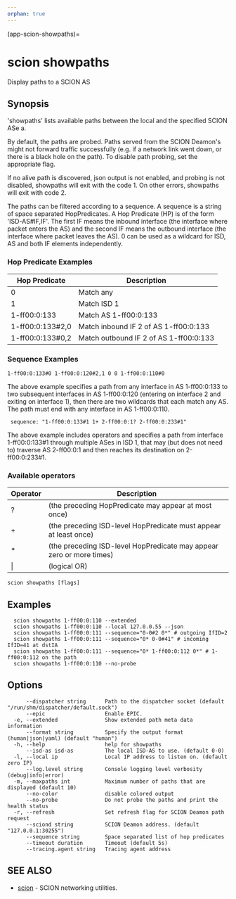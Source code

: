 ```yaml
---
orphan: true
---
```


(app-scion-showpaths)=

# scion showpaths

Display paths to a SCION AS
## Synopsis

'showpaths' lists available paths between the local and the specified
SCION ASe a.

By default, the paths are probed. Paths served from the SCION Deamon's might not
forward traffic successfully (e.g. if a network link went down, or there is a black
hole on the path). To disable path probing, set the appropriate flag.

If no alive path is discovered, json output is not enabled, and probing is not
disabled, showpaths will exit with the code 1.
On other errors, showpaths will exit with code 2.

The paths can be filtered according to a sequence. A sequence is a string of
space separated HopPredicates. A Hop Predicate (HP) is of the form
'ISD-AS#IF,IF'. The first IF means the inbound interface (the interface where
packet enters the AS) and the second IF means the outbound interface (the
interface where packet leaves the AS).  0 can be used as a wildcard for ISD, AS
and both IF elements independently.
### Hop Predicate Examples

| Hop Predicate    | Description                            |
|------------------|----------------------------------------|
| 0                | Match any                              |
| 1                | Match ISD 1                            |
| 1-ff00:0:133     | Match AS 1-ff00:0:133                  |
| 1-ff00:0:133#2,0 | Match inbound IF 2 of AS 1-ff00:0:133  |
| 1-ff00:0:133#0,2 | Match outbound IF 2 of AS 1-ff00:0:133 |
### Sequence Examples

    1-ff00:0:133#0 1-ff00:0:120#2,1 0 0 1-ff00:0:110#0

The above example specifies a path from any interface in AS 1-ff00:0:133 to
two subsequent interfaces in AS 1-ff00:0:120 (entering on interface 2 and
exiting on interface 1), then there are two wildcards that each match any AS.
The path must end with any interface in AS 1-ff00:0:110.

     sequence: "1-ff00:0:133#1 1+ 2-ff00:0:1? 2-ff00:0:233#1"

The above example includes operators and specifies a path from interface
1-ff00:0:133#1 through multiple ASes in ISD 1, that may (but does not need to)
traverse AS 2-ff00:0:1 and then reaches its destination on 2-ff00:0:233#1.
### Available operators

| Operator | Description                                                          |
|----------|----------------------------------------------------------------------|
| ?        | (the preceding HopPredicate may appear at most once)                 |
| +        | (the preceding ISD-level HopPredicate must appear at least once)     |
| *        | (the preceding ISD-level HopPredicate may appear zero or more times) |
| \|       | (logical OR)                                                         |


```
scion showpaths [flags]
```
## Examples

```
  scion showpaths 1-ff00:0:110 --extended
  scion showpaths 1-ff00:0:110 --local 127.0.0.55 --json
  scion showpaths 1-ff00:0:111 --sequence="0-0#2 0*" # outgoing IfID=2
  scion showpaths 1-ff00:0:111 --sequence="0* 0-0#41" # incoming IfID=41 at dstIA
  scion showpaths 1-ff00:0:111 --sequence="0* 1-ff00:0:112 0*" # 1-ff00:0:112 on the path
  scion showpaths 1-ff00:0:110 --no-probe
```
## Options

```
      --dispatcher string      Path to the dispatcher socket (default "/run/shm/dispatcher/default.sock")
      --epic                   Enable EPIC.
  -e, --extended               Show extended path meta data information
      --format string          Specify the output format (human|json|yaml) (default "human")
  -h, --help                   help for showpaths
      --isd-as isd-as          The local ISD-AS to use. (default 0-0)
  -l, --local ip               Local IP address to listen on. (default zero IP)
      --log.level string       Console logging level verbosity (debug|info|error)
  -m, --maxpaths int           Maximum number of paths that are displayed (default 10)
      --no-color               disable colored output
      --no-probe               Do not probe the paths and print the health status
  -r, --refresh                Set refresh flag for SCION Deamon path request
      --sciond string          SCION Deamon address. (default "127.0.0.1:30255")
      --sequence string        Space separated list of hop predicates
      --timeout duration       Timeout (default 5s)
      --tracing.agent string   Tracing agent address
```
## SEE ALSO

* [scion](scion.md)	 - SCION networking utilities.

